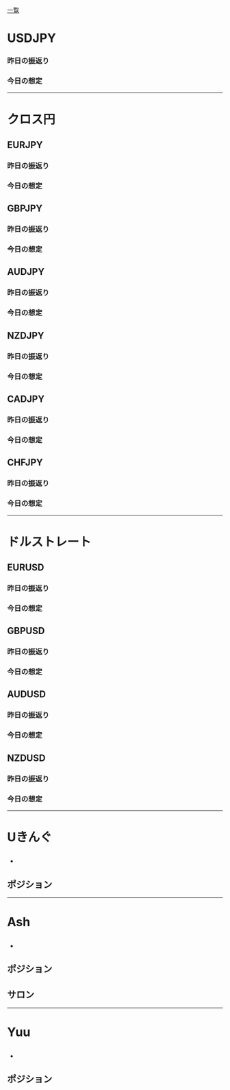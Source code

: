 [一覧](../../index.md)
# USDJPY
### 昨日の振返り
### 今日の想定

---
# クロス円
## EURJPY
### 昨日の振返り
### 今日の想定

## GBPJPY
### 昨日の振返り
### 今日の想定

## AUDJPY
### 昨日の振返り
### 今日の想定

## NZDJPY
### 昨日の振返り
### 今日の想定

## CADJPY
### 昨日の振返り
### 今日の想定

## CHFJPY
### 昨日の振返り
### 今日の想定

---
# ドルストレート
## EURUSD
### 昨日の振返り
### 今日の想定

## GBPUSD
### 昨日の振返り
### 今日の想定

## AUDUSD
### 昨日の振返り
### 今日の想定

## NZDUSD
### 昨日の振返り
### 今日の想定

---
# Uきんぐ
## 
- 

## ポジション

---
# Ash
## 
- 

## ポジション

## サロン

---
# Yuu
## 
- 

## ポジション


